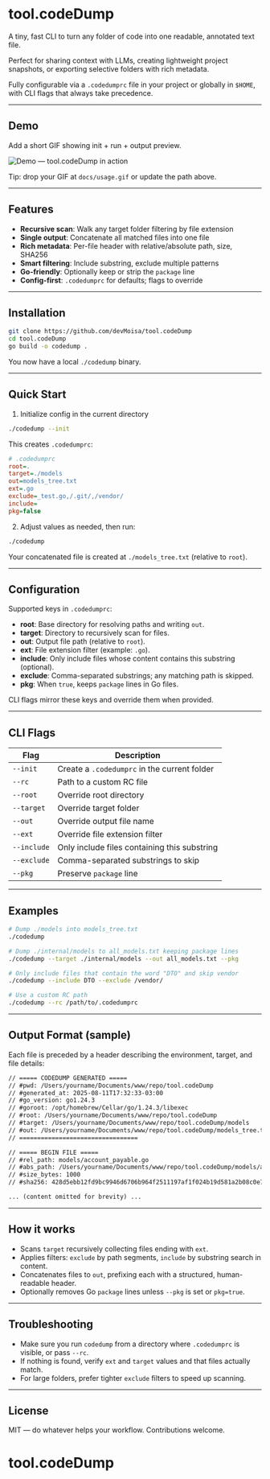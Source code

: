 # tool.codeDump

A tiny, fast CLI to turn any folder of code into one readable, annotated text file.

Perfect for sharing context with LLMs, creating lightweight project snapshots, or exporting selective folders with rich metadata.

Fully configurable via a `.codedumprc` file in your project or globally in `$HOME`, with CLI flags that always take precedence.

---

## Demo

Add a short GIF showing init + run + output preview.

![Demo — tool.codeDump in action](docs/usage.gif)

Tip: drop your GIF at `docs/usage.gif` or update the path above.

---

## Features

- **Recursive scan**: Walk any target folder filtering by file extension
- **Single output**: Concatenate all matched files into one file
- **Rich metadata**: Per-file header with relative/absolute path, size, SHA256
- **Smart filtering**: Include substring, exclude multiple patterns
- **Go-friendly**: Optionally keep or strip the `package` line
- **Config-first**: `.codedumprc` for defaults; flags to override

---

## Installation

```bash
git clone https://github.com/devMoisa/tool.codeDump
cd tool.codeDump
go build -o codedump .
```

You now have a local `./codedump` binary.

---

## Quick Start

1. Initialize config in the current directory

```bash
./codedump --init
```

This creates `.codedumprc`:

```ini
# .codedumprc
root=.
target=./models
out=models_tree.txt
ext=.go
exclude=_test.go,/.git/,/vendor/
include=
pkg=false
```

2. Adjust values as needed, then run:

```bash
./codedump
```

Your concatenated file is created at `./models_tree.txt` (relative to `root`).

---

## Configuration

Supported keys in `.codedumprc`:

- **root**: Base directory for resolving paths and writing `out`.
- **target**: Directory to recursively scan for files.
- **out**: Output file path (relative to `root`).
- **ext**: File extension filter (example: `.go`).
- **include**: Only include files whose content contains this substring (optional).
- **exclude**: Comma-separated substrings; any matching path is skipped.
- **pkg**: When `true`, keeps `package` lines in Go files.

CLI flags mirror these keys and override them when provided.

---

## CLI Flags

| Flag        | Description                                  |
| ----------- | -------------------------------------------- |
| `--init`    | Create a `.codedumprc` in the current folder |
| `--rc`      | Path to a custom RC file                     |
| `--root`    | Override root directory                      |
| `--target`  | Override target folder                       |
| `--out`     | Override output file name                    |
| `--ext`     | Override file extension filter               |
| `--include` | Only include files containing this substring |
| `--exclude` | Comma-separated substrings to skip           |
| `--pkg`     | Preserve `package` line                      |

---

## Examples

```bash
# Dump ./models into models_tree.txt
./codedump

# Dump ./internal/models to all_models.txt keeping package lines
./codedump --target ./internal/models --out all_models.txt --pkg

# Only include files that contain the word "DTO" and skip vendor
./codedump --include DTO --exclude /vendor/

# Use a custom RC path
./codedump --rc /path/to/.codedumprc
```

---

## Output Format (sample)

Each file is preceded by a header describing the environment, target, and file details:

```1:27:codeDump_example.txt
// ===== CODEDUMP GENERATED =====
// #pwd: /Users/yourname/Documents/www/repo/tool.codeDump
// #generated_at: 2025-08-11T17:32:33-03:00
// #go_version: go1.24.3
// #goroot: /opt/homebrew/Cellar/go/1.24.3/libexec
// #root: /Users/yourname/Documents/www/repo/tool.codeDump
// #target: /Users/yourname/Documents/www/repo/tool.codeDump/models
// #out: /Users/yourname/Documents/www/repo/tool.codeDump/models_tree.txt
// =================================

// ===== BEGIN FILE =====
// #rel_path: models/account_payable.go
// #abs_path: /Users/yourname/Documents/www/repo/tool.codeDump/models/account_payable.go
// #size_bytes: 1000
// #sha256: 428d5ebb12fd9bc9946d6706b964f2511197af1f024b19d581a2b08c0e7448af

... (content omitted for brevity) ...
```

---

## How it works

- Scans `target` recursively collecting files ending with `ext`.
- Applies filters: `exclude` by path segments, `include` by substring search in content.
- Concatenates files to `out`, prefixing each with a structured, human-readable header.
- Optionally removes Go `package` lines unless `--pkg` is set or `pkg=true`.

---

## Troubleshooting

- Make sure you run `codedump` from a directory where `.codedumprc` is visible, or pass `--rc`.
- If nothing is found, verify `ext` and `target` values and that files actually match.
- For large folders, prefer tighter `exclude` filters to speed up scanning.

---

## License

MIT — do whatever helps your workflow. Contributions welcome.
# tool.codeDump
